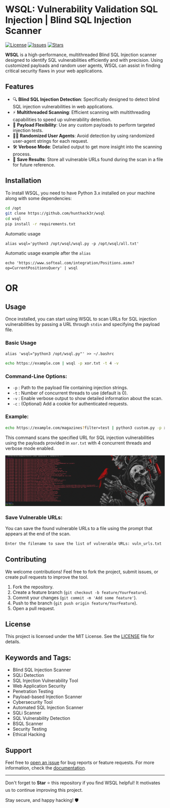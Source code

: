
# WSQL: Vulnerability Validation SQL Injection | Blind SQL Injection Scanner

[![License](https://img.shields.io/github/license/hunthack3r/wsql)](https://github.com/hunthack3r/wsql/blob/main/LICENSE) 
[![Issues](https://img.shields.io/github/issues/hunthack3r/wsql)](https://github.com/hunthack3r/wsql/issues)
[![Stars](https://img.shields.io/github/stars/hunthack3r/wsql)](https://github.com/hunthack3r/wsql/stargazers)

**WSQL** is a high-performance, multithreaded Blind SQL Injection scanner designed to identify SQL vulnerabilities efficiently and with precision. Using customized payloads and random user agents, WSQL can assist in finding critical security flaws in your web applications.

## Features

- 🔍 **Blind SQL Injection Detection**: Specifically designed to detect blind SQL injection vulnerabilities in web applications.
- ⚡ **Multithreaded Scanning**: Efficient scanning with multithreading capabilities to speed up vulnerability detection.
- 🎯 **Payload Flexibility**: Use any custom payloads to perform targeted injection tests.
- 🕵️‍♂️ **Randomized User Agents**: Avoid detection by using randomized user-agent strings for each request.
- 🛠️ **Verbose Mode**: Detailed output to get more insight into the scanning process.
- 📝 **Save Results**: Store all vulnerable URLs found during the scan in a file for future reference.

## Installation

To install WSQL, you need to have Python 3.x installed on your machine along with some dependencies:

```bash
cd /opt
git clone https://github.com/hunthack3r/wsql
cd wsql
pip install -r requirements.txt
```
Automatic usage 
```
alias wsql='python3 /opt/wsql/wsql.py -p /opt/wsql/all.txt'
```
Automatic usage example after the `alias`
```
echo 'https://www.softeal.com/integration/Positions.asmx?op=CurrentPositionsQuery' | wsql
```

# OR 

## Usage


Once installed, you can start using WSQL to scan URLs for SQL injection vulnerabilities by passing a URL through `stdin` and specifying the payload file.

### Basic Usage
```
alias 'wsql="python3 /opt/wsql.py"' >> ~/.bashrc
```

```bash
echo https://example.com | wsql -p xor.txt -t 4 -v
```

### Command-Line Options:

- `-p` : Path to the payload file containing injection strings.
- `-t` : Number of concurrent threads to use (default is 0).
- `-v` : Enable verbose output to show detailed information about the scan.
- `-c` : (Optional) Add a cookie for authenticated requests.

### Example:

```bash
echo https://example.com/magazines?filter=test | python3 custom.py -p xor.txt -t 4 -v
```

This command scans the specified URL for SQL injection vulnerabilities using the payloads provided in `xor.txt` with 4 concurrent threads and verbose mode enabled.

![Example Screenshot](example.png)

### Save Vulnerable URLs:

You can save the found vulnerable URLs to a file using the prompt that appears at the end of the scan.

```bash
Enter the filename to save the list of vulnerable URLs: vuln_urls.txt
```

## Contributing

We welcome contributions! Feel free to fork the project, submit issues, or create pull requests to improve the tool. 

1. Fork the repository.
2. Create a feature branch (`git checkout -b feature/YourFeature`).
3. Commit your changes (`git commit -m 'Add some feature'`).
4. Push to the branch (`git push origin feature/YourFeature`).
5. Open a pull request.

## License

This project is licensed under the MIT License. See the [LICENSE](https://github.com/hunthack3r/wsql/blob/main/LICENSE) file for details.

## Keywords and Tags:

- Blind SQL Injection Scanner
- SQLi Detection
- SQL Injection Vulnerability Tool
- Web Application Security
- Penetration Testing
- Payload-based Injection Scanner
- Cybersecurity Tool
- Automated SQL Injection Scanner
- SQLi Scanner
- SQL Vulnerability Detection
- BSQL Scanner
- Security Testing
- Ethical Hacking

## Support

Feel free to [open an issue](https://github.com/hunthack3r/wsql/issues) for bug reports or feature requests. For more information, check the [documentation](https://github.com/hunthack3r/wsql/wiki).

---

Don't forget to **Star** ⭐ this repository if you find WSQL helpful! It motivates us to continue improving this project. 

Stay secure, and happy hacking! 🛡️
